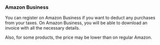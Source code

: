 ### Amazon Business

You can register on Amazon Business if you want to deduct any purchases from your taxes. On Amazon Business, you will
be able to download an invoice with all the necessary details.

Also, for some products, the price may be lower than on regular Amazon.

